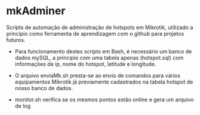 # mkAdminer

Scripts de automação de administração de hotspots em Mikrotik, utilizado a principio como ferramenta de aprendizagem com o github para projetos futuros.

- Para funcionamento destes scripts em Bash, é necessário um banco de dados mySQL, a principio com uma tabela apenas (hotspot.sql) com informações de ip, nome do hotspot, latitude e longitude.

- O arquivo enviaMk.sh presta-se ao envio de comandos para vários equipamentos Mikrotik já previamente cadastrados na tabela hotspot de nosso banco de dados.

- monitor.sh verifica se os mesmos pontos estão online e gera um arquivo de log

